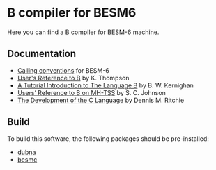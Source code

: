 # B compiler for BESM6

Here you can find a B compiler for BESM-6 machine.

## Documentation

 * [Calling conventions](doc/Besm6-Calling-Conventions.md) for BESM-6
 * [User's Reference to B](doc/kbman.pdf) by K. Thompson
 * [A Tutorial Introduction to The Language B](doc/btut.pdf) by B. W. Kernighan
 * [Users’ Reference to B on MH-TSS](doc/bref.pdf) by S. C. Johnson
 * [The Development of the C Language](doc/chistory.pdf) by Dennis M. Ritchie

## Build

To build this software, the following packages should be pre-installed:

 * [dubna](https://github.com/besm6/dubna)
 * [besmc](https://github.com/besm6/besmc)
